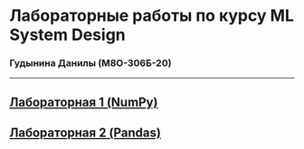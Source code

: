 # Лабораторные работы по курсу ML System Design
### Гудынина Данилы (М8О-306Б-20)

---

## [Лабораторная 1 (NumPy)](./labs/100_Numpy_exercises.ipynb)

## [Лабораторная 2 (Pandas)](./labs/Pandas_1_hw.ipynb)